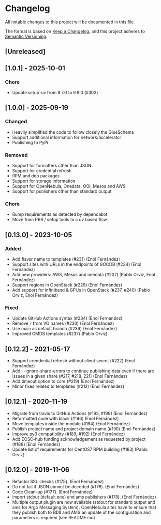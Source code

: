 # Changelog

All notable changes to this project will be documented in this file.

The format is based on [Keep a Changelog](https://keepachangelog.com/en/1.1.0/),
and this project adheres to
[Semantic Versioning](https://semver.org/spec/v2.0.0.html).

## [Unreleased]

## [1.0.1] - 2025-10-01

### Chore
- Update setup-uv from 6.7.0 to 6.8.0 (#303)

## [1.0.0] - 2025-09-19

### Changed

- Heavily simplified the code to follow closely the GlueSchema
- Support additional information for network/accelerator
- Publishing to PyPi

### Removed

- Support for formatters other than JSON
- Support for credential refresh
- RPM and deb packages
- Support for storage information
- Support for OpenNebula, Onedata, OOI, Mesos and AWS
- Support for publishers other than standard output

### Chore

- Bump requirements as detected by dependabot
- Move from PBR / setup tools to a uv based flow

## [0.13.0] - 2023-10-05

### Added

- Add flavor name to templates (#231) (Enol Fernández)
- Support sites with URLs in the endpoints of GOCDB (#234) (Enol Fernández)
- Add new providers: AWS, Mesos and onedata (#237) (Pablo Orviz, Enol Fernández)
- Support regions in OpenStack (#229) (Enol Fernández)
- Add support for infiniband & GPUs in OpenStack (#237, #240) (Pablo Orviz, Enol
  Fernández)

### Fixed

- Update GitHub Actions syntax (#234) (Enol Fernández)
- Remove `/` from VO names (#230) (Enol Fernández)
- Use main as default branch (#236) (Enol Fernández)
- Improved CMDB templates (#237) (Pablo Orviz)

## [0.12.2] - 2021-05-17

- Support crendential refresh without client secret (#222) (Enol Fernández)
- Add --ignore-share-errors to continue publishing data even if there are issues
  in a given share (#217, #218, 221) (Enol Fernández)
- Add timeout option to core (#219) (Enol Fernández)
- Minor fixes related to templates (#212) (Enol Fernández)

## [0.12.1] - 2020-11-19

- Migrate from travis to GitHub Actions (#195, #198) (Enol Fernández)
- Reformatted code with black (#196) (Enol Fernández)
- Move templates inside the module (#194) (Enol Fernández)
- Publish project name and project domain name (#190) (Enol Fernández)
- Improve py3 compatibility (#189, #192) (Enol Fernández)
- Add EOSC-hub funding acknowledgement as requested by project (#188) (Enol
  Fernández)
- Update list of requirements for CentOS7 RPM building (#183) (Pablo Orviz)

## [0.12.0] - 2019-11-06

- Refactor SSL checks (#175). (Enol Fernández)
- Do not fail if JSON cannot be decoded (#176). (Enol Fernández)
- Code Clean-up (#177). (Enol Fernández)
- Import stdout (default one) and ams publishers (#178). (Enol Fernández)
- Multiple output plugin are now available (stdout for standard output and ams
  for Argo Messaging System). OpenNebula sites have to ensure that they publish
  both to BDII and AMS an update of the configuration and parameters is required
  (see README.md)
